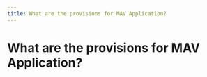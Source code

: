 ```yaml
---
title: What are the provisions for MAV Application?
---
```


# What are the provisions for MAV Application?

